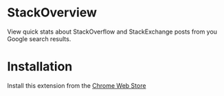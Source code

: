 # StackOverview
View quick stats about StackOverflow and StackExchange posts from you Google search results.

# Installation
Install this extension from the [Chrome Web Store](https://chrome.google.com)
